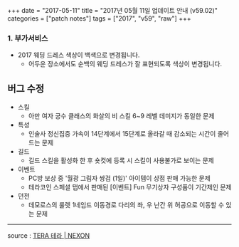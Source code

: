 +++
date = "2017-05-11"
title = "2017년 05월 11일 업데이트 안내 (v59.02)"
categories = ["patch notes"]
tags = ["2017", "v59", "raw"]
+++

### 1. 부가서비스
- 2017 웨딩 드레스 색상이 백색으로 변경됩니다.
  - 어두운 장소에서도 순백의 웨딩 드레스가 잘 표현되도록 색상이 변경됩니다.

## 버그 수정

- 스킬
  - 아만 여자 궁수 클래스의 화살의 비 스킬 6~9 레벨 데미지가 동일한 문제
- 특성
  - 인술사 정신집중 가속이 14단계에서 15단계로 올라갈 때 감소되는 시간이 줄어드는 문제
- 길드
  - 길드 스킬을 활성화 한 후 숏컷에 등록 시 스킬이 사용불가로 보이는 문제
- 이벤트
  - PC방 보상 중 '월광 그림자 쌍검 (1일)' 아이템이 상점 판매 가능한 문제
  - 테라코인 스페셜 탭에서 판매된 [이벤트] Fun 무기상자 구성품이 기간제인 문제
- 던전
  - 데모로스의 룰렛 1네임드 이동경로 다리의 좌, 우 난간 위 허공으로 이동할 수 있는 문제

----

source : [TERA 테라 | NEXON](http://tera.nexon.com/news/update/view.aspx?n4articlesn=277)
